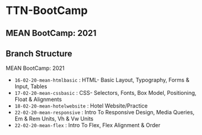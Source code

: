 # TTN-BootCamp

## MEAN BootCamp: 2021

## Branch Structure

MEAN BootCamp: 2021 

- `16-02-20-mean-htmlbasic` : HTML- Basic Layout, Typography, Forms & Input, Tables
- `17-02-20-mean-cssbasic` : CSS- Selectors, Fonts, Box Model, Positioning, Float & Alignments
- `18-02-20-mean-hotelwebsite` : Hotel Website/Practice
- `22-02-20-mean-responsive` : Intro To Responsive Design, Media Queries, Em & Rem Units, Vh & Vw Units
- `22-02-20-mean-flex` :  Intro To Flex, Flex Alignment & Order

